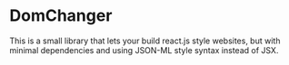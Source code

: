DomChanger
==========

This is a small library that lets your build react.js style websites, but with minimal dependencies and using JSON-ML style syntax instead of JSX.
